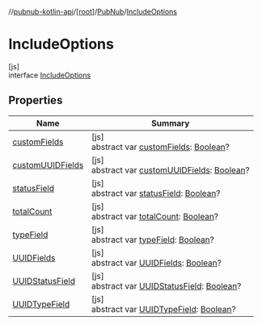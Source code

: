 //[pubnub-kotlin-api](../../../../index.md)/[[root]](../../index.md)/[PubNub](../index.md)/[IncludeOptions](index.md)

# IncludeOptions

[js]\
interface [IncludeOptions](index.md)

## Properties

| Name | Summary |
|---|---|
| [customFields](custom-fields.md) | [js]<br>abstract var [customFields](custom-fields.md): [Boolean](https://kotlinlang.org/api/latest/jvm/stdlib/kotlin/-boolean/index.html)? |
| [customUUIDFields](custom-u-u-i-d-fields.md) | [js]<br>abstract var [customUUIDFields](custom-u-u-i-d-fields.md): [Boolean](https://kotlinlang.org/api/latest/jvm/stdlib/kotlin/-boolean/index.html)? |
| [statusField](status-field.md) | [js]<br>abstract var [statusField](status-field.md): [Boolean](https://kotlinlang.org/api/latest/jvm/stdlib/kotlin/-boolean/index.html)? |
| [totalCount](total-count.md) | [js]<br>abstract var [totalCount](total-count.md): [Boolean](https://kotlinlang.org/api/latest/jvm/stdlib/kotlin/-boolean/index.html)? |
| [typeField](type-field.md) | [js]<br>abstract var [typeField](type-field.md): [Boolean](https://kotlinlang.org/api/latest/jvm/stdlib/kotlin/-boolean/index.html)? |
| [UUIDFields](-u-u-i-d-fields.md) | [js]<br>abstract var [UUIDFields](-u-u-i-d-fields.md): [Boolean](https://kotlinlang.org/api/latest/jvm/stdlib/kotlin/-boolean/index.html)? |
| [UUIDStatusField](-u-u-i-d-status-field.md) | [js]<br>abstract var [UUIDStatusField](-u-u-i-d-status-field.md): [Boolean](https://kotlinlang.org/api/latest/jvm/stdlib/kotlin/-boolean/index.html)? |
| [UUIDTypeField](-u-u-i-d-type-field.md) | [js]<br>abstract var [UUIDTypeField](-u-u-i-d-type-field.md): [Boolean](https://kotlinlang.org/api/latest/jvm/stdlib/kotlin/-boolean/index.html)? |

